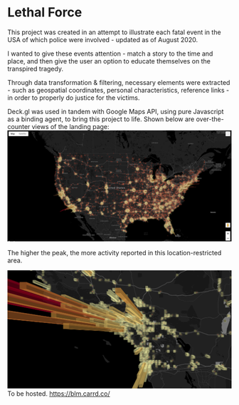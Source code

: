 # Lethal Force
This project was created in an attempt to illustrate each fatal event in the USA of which police were involved - updated as of August 2020.

I wanted to give these events attention - match a story to the time and place, and then give the user an option to educate themselves on the transpired tragedy.

Through data transformation & filtering, necessary elements were extracted - such as geospatial coordinates, personal characteristics, reference links - in order to properly do justice for the victims.

Deck.gl was used in tandem with Google Maps API, using pure Javascript as a binding agent, to bring this project to life.
Shown below are over-the-counter views of the landing page:
![Screenshot](https://github.com/LYcheck/Police-Fatalities-Visualizer/blob/master/demo1.jpg?raw=true)

The higher the peak, the more activity reported in this location-restricted area.

![Screenshot](https://github.com/LYcheck/Police-Fatalities-Visualizer/blob/master/demo2.png?raw=true)
To be hosted.
https://blm.carrd.co/
